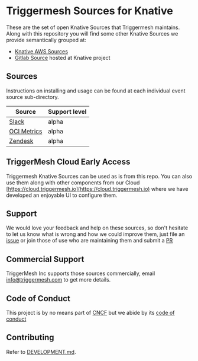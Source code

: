 # Triggermesh Sources for Knative

These are the set of open Knative Sources that Triggermesh maintains.
Along with this repository you will find some other Knative Sources we provide semantically grouped at:

- [Knative AWS Sources](https://github.com/triggermesh/aws-event-sources)
- [Gitlab Source](https://github.com/knative/eventing-contrib/tree/master/gitlab) hosted at Knative project

## Sources

Instructions on installing and usage can be found at each individual event source sub-directory.

| Source | Support level |
|-------------|---------------|
| [Slack](https://github.com/triggermesh/knative-sources/tree/master/slack)  | alpha         |
| [OCI Metrics](https://github.com/triggermesh/knative-sources/tree/master/ocimetrics)  | alpha         |
| [Zendesk](https://github.com/triggermesh/knative-sources/tree/master/zendesk)  | alpha         |

## TriggerMesh Cloud Early Access

Triggermesh Knative Sources can be used as is from this repo. You can also use them along with other components from our Cloud [https://cloud.triggermesh.io](https://cloud.triggermesh.io) where we have developed an enjoyable UI to configure them.

## Support

We would love your feedback and help on these sources, so don't hesitate to let us know what is wrong and how we could improve them, just file an [issue](https://github.com/triggermesh/knative-sources/issues/new) or join those of use who are maintaining them and submit a [PR](https://github.com/triggermesh/knative-sources/compare)

## Commercial Support

TriggerMesh Inc supports those sources commercially, email info@triggermesh.com to get more details.

## Code of Conduct

This project is by no means part of [CNCF](https://www.cncf.io/) but we abide
by its
[code of conduct](https://github.com/cncf/foundation/blob/master/code-of-conduct.md)

## Contributing

Refer to [DEVELOPMENT.md](./DEVELOPMENT.md).
